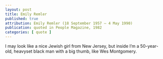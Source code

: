 ```yaml
---
layout: post
title: Emily Remler
published: true
attribution: Emily Remler (18 September 1957 – 4 May 1990)
publication: quoted in People Magazine, 1982
categories: [ quote ]
---
```


I may look like a nice Jewish girl from New Jersey, but inside I’m a 
50-year-old, heavyset black man with a big thumb, like Wes Montgomery.
